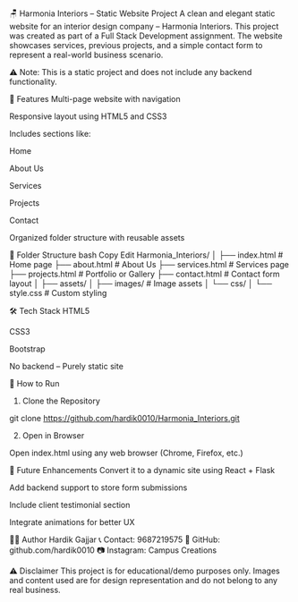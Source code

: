 🪑 Harmonia Interiors – Static Website Project
A clean and elegant static website for an interior design company – Harmonia Interiors. This project was created as part of a Full Stack Development assignment. The website showcases services, previous projects, and a simple contact form to represent a real-world business scenario.

⚠️ Note: This is a static project and does not include any backend functionality.

🌟 Features
Multi-page website with navigation

Responsive layout using HTML5 and CSS3

Includes sections like:

Home

About Us

Services

Projects

Contact

Organized folder structure with reusable assets

📁 Folder Structure
bash
Copy
Edit
Harmonia_Interiors/
│
├── index.html             # Home page
├── about.html             # About Us
├── services.html          # Services page
├── projects.html          # Portfolio or Gallery
├── contact.html           # Contact form layout
│
├── assets/
│   ├── images/            # Image assets
│   └── css/
│       └── style.css      # Custom styling


🛠️ Tech Stack
HTML5

CSS3

Bootstrap 

No backend – Purely static site

🚀 How to Run
1. Clone the Repository

git clone https://github.com/hardik0010/Harmonia_Interiors.git

2. Open in Browser

Open index.html using any web browser (Chrome, Firefox, etc.)


🔮 Future Enhancements
Convert it to a dynamic site using React + Flask

Add backend support to store form submissions

Include client testimonial section

Integrate animations for better UX

👨‍💻 Author
Hardik Gajjar
📞 Contact: 9687219575
🔗 GitHub: github.com/hardik0010
📷 Instagram: Campus Creations

⚠️ Disclaimer
This project is for educational/demo purposes only.
Images and content used are for design representation and do not belong to any real business.
